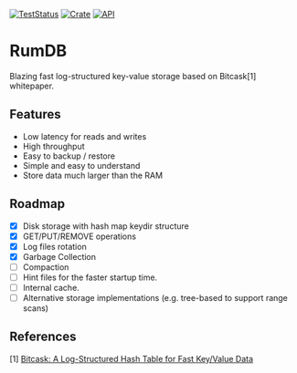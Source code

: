 [![TestStatus](https://github.com/alexyer/rumdb/actions/workflows/rust_test.yml/badge.svg?event=push)](https://github.com/alexyer/rumdb/actions)
[![Crate](https://img.shields.io/crates/v/rumdb.svg)](https://crates.io/crates/rumdb)
[![API](https://docs.rs/rumdb/badge.svg)](https://docs.rs/rumdb)

# RumDB
Blazing fast log-structured key-value storage based on Bitcask[1] whitepaper.

## Features
- Low latency for reads and writes
- High throughput
- Easy to backup / restore
- Simple and easy to understand
- Store data much larger than the RAM

## Roadmap
- [x] Disk storage with hash map keydir structure
- [x] GET/PUT/REMOVE operations
- [x] Log files rotation
- [x] Garbage Collection
- [ ] Compaction
- [ ] Hint files for the faster startup time.
- [ ] Internal cache.
- [ ] Alternative storage implementations (e.g. tree-based to support range scans)

## References
[1] [Bitcask: A Log-Structured Hash Table for Fast Key/Value Data](https://riak.com/assets/bitcask-intro.pdf)
